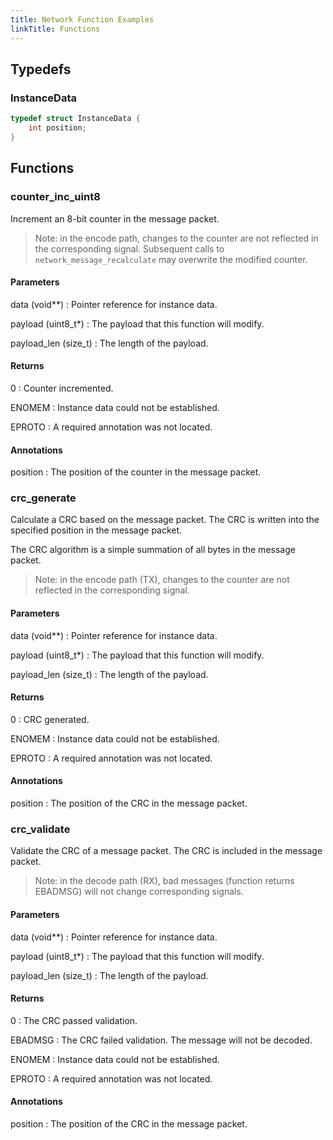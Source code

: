 ```yaml
---
title: Network Function Examples
linkTitle: Functions
---
```

## Typedefs

### InstanceData

```c
typedef struct InstanceData {
    int position;
}
```

## Functions

### counter_inc_uint8

Increment an 8-bit counter in the message packet.

> Note: in the encode path, changes to the counter are not reflected in
the corresponding signal. Subsequent calls to `network_message_recalculate`
may overwrite the modified counter.

#### Parameters

data (void**)
: Pointer reference for instance data.

payload (uint8_t*)
: The payload that this function will modify.

payload_len (size_t)
: The length of the payload.


#### Returns

0
: Counter incremented.

ENOMEM
: Instance data could not be established.

EPROTO
: A required annotation was not located.

#### Annotations

position
: The position of the counter in the message packet.
 


### crc_generate

Calculate a CRC based on the message packet. The CRC is written into the
specified position in the message packet.

The CRC algorithm is a simple summation of all bytes in the message packet.

> Note: in the encode path (TX), changes to the counter are not reflected in
the corresponding signal.

#### Parameters

data (void**)
: Pointer reference for instance data.

payload (uint8_t*)
: The payload that this function will modify.

payload_len (size_t)
: The length of the payload.

#### Returns

0
: CRC generated.

ENOMEM
: Instance data could not be established.

EPROTO
: A required annotation was not located.

#### Annotations

position
: The position of the CRC in the message packet.
 


### crc_validate

Validate the CRC of a message packet. The CRC is included in the message packet.

> Note: in the decode path (RX), bad messages (function returns EBADMSG) will
not change corresponding signals.

#### Parameters

data (void**)
: Pointer reference for instance data.

payload (uint8_t*)
: The payload that this function will modify.

payload_len (size_t)
: The length of the payload.

#### Returns

0
: The CRC passed validation.

EBADMSG
: The CRC failed validation. The message will not be decoded.

ENOMEM
: Instance data could not be established.

EPROTO
: A required annotation was not located.

#### Annotations

position
: The position of the CRC in the message packet.
 


